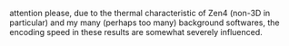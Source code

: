 attention please, due to the thermal characteristic of Zen4 (non-3D in particular) and my many (perhaps too many) background softwares, the encoding speed in these results are somewhat severely influenced.